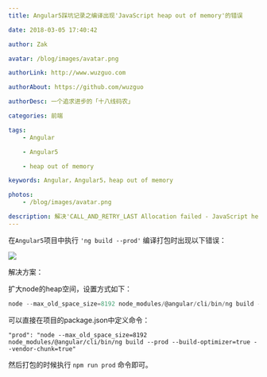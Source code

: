 ```yaml
---
title: Angular5踩坑记录之编译出现'JavaScript heap out of memory'的错误

date: 2018-03-05 17:40:42

author: Zak

avatar: /blog/images/avatar.png

authorLink: http://www.wuzguo.com

authorAbout: https://github.com/wuzguo

authorDesc: 一个追求进步的「十八线码农」

categories: 前端

tags:
	- Angular

	- Angular5

	- heap out of memory

keywords: Angular，Angular5，heap out of memory

photos:
	- /blog/images/avatar.png

description: 解决'CALL_AND_RETRY_LAST Allocation failed - JavaScript heap out of memory'的错误
---
```


在`Angular5`项目中执行 `'ng build --prod'` 编译打包时出现以下错误：

![](/blog/images/201803/4.jpg)

解决方案：

 扩大node的heap空间，设置方式如下：

```js
node --max_old_space_size=8192 node_modules/@angular/cli/bin/ng build --prod
```

可以直接在项目的package.json中定义命令：

```
"prod": "node --max_old_space_size=8192 node_modules/@angular/cli/bin/ng build --prod --build-optimizer=true --vendor-chunk=true"
```

然后打包的时候执行 `npm run prod` 命令即可。